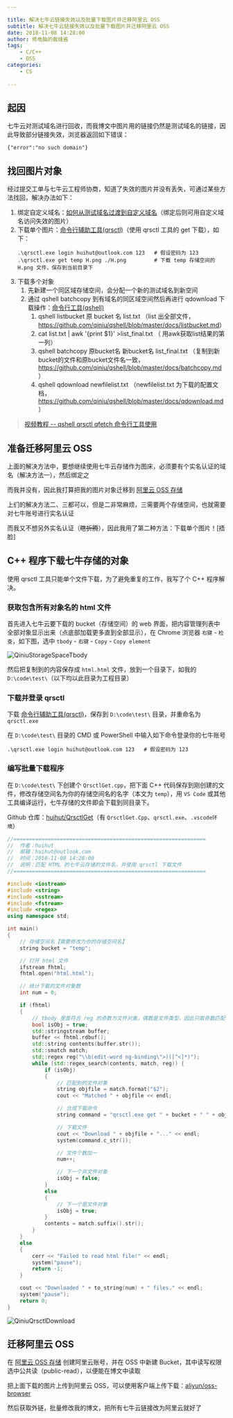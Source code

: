 ```yaml
---

title: 解决七牛云链接失效以及批量下载图片并迁移阿里云 OSS
subtitle: 解决七牛云链接失效以及批量下载图片并迁移阿里云 OSS
date: 2018-11-08 14:28:00
author: 修电脑的裁缝酱
tags:
	- C/C++
	- OSS
categories: 
	- CS
	
---
```



## 起因

七牛云对测试域名进行回收，而我博文中图片用的链接仍然是测试域名的链接，因此导致部分链接失效，浏览器返回如下错误：

```
{"error":"no such domain"}
```

<!-- more -->

## 找回图片对象

经过提交工单与七牛云工程师协商，知道了失效的图片并没有丢失，可通过某些方法找回，解决办法如下：

1. 绑定自定义域名：[如何从测试域名过渡到自定义域名](https://developer.qiniu.com/kodo/kb/5158/how-to-transition-from-test-domain-name-to-a-custom-domain-name)（绑定后则可用自定义域名访问失效的图片）
2. 下载单个图片：[命令行辅助工具(qrsctl)](https://developer.qiniu.com/kodo/tools/1300/qrsctl)（使用 qrsctl 工具的 get 下载），如下：
    ```
    .\qrsctl.exe login huihut@outlook.com 123   # 假设密码为 123
    .\qrsctl.exe get temp H.png ./H.png         # 下载 temp 存储空间的 H.png 文件，保存到当前目录下
    ```
3. 下载多个对象
    1. 先新建一个同区域存储空间，会分配一个新的测试域名到新空间
    2. 通过 qshell batchcopy 到有域名的同区域空间然后再进行 qdownload 下载操作：[命令行工具(qshell)](https://developer.qiniu.com/kodo/tools/1302/qshell)
        1. qshell listbucket 原 bucket 名 list.txt （list 出全部文件，<https://github.com/qiniu/qshell/blob/master/docs/listbucket.md>）
        2. cat list.txt | awk '{print $1}' >list_final.txt （ 用awk获取list结果的第一列）
        3. qshell batchcopy 原bucket名 新bucket名 list_final.txt （复制到新bucket的文件和原bucket文件名一致，<https://github.com/qiniu/qshell/blob/master/docs/batchcopy.md>）
        4. qshell qdownload newfilelist.txt （newfilelist.txt 为下载的配置文档，<https://github.com/qiniu/qshell/blob/master/docs/qdownload.md>）

> [视频教程 -- qshell qrsctl qfetch 命令行工具使用](https://developer.qiniu.com/kodo/kb/3858/video-of-how-to-use-qrs-tools)

## 准备迁移阿里云 OSS

上面的解决方法中，要想继续使用七牛云存储作为图床，必须要有个实名认证的域名（解决方法一），然后绑定之

而我并没有，因此我打算把我的图片对象迁移到 [阿里云 OSS 存储](https://cn.aliyun.com/product/oss)

上们的解决方法二、三都可以，但是二非常麻烦，三需要两个存储空间，也就需要对七牛账号进行实名认证

而我又不想另外实名认证（~~瞎折腾~~），因此我用了第二种方法：下载单个图片！[捂脸]

## C++ 程序下载七牛存储的对象

使用 qrsctl 工具只能单个文件下载，为了避免重复的工作，我写了个 C++ 程序解决。

### 获取包含所有对象名的 html 文件

首先进入七牛云要下载的 bucket（存储空间）的 web 界面，把内容管理列表中全部对象显示出来（点底部加载更多直到全部显示），在 Chrome 浏览器 `右键` - `检查`，如下图，选中 `tbody` - `右键` - `Copy` - `Copy element`

![QiniuStorageSpaceTbody](https://huihut-img.oss-cn-shenzhen.aliyuncs.com/QiniuStorageSpaceTbody.png)

然后把复制到的内容保存成 `html.html` 文件，放到一个目录下，如我的 `D:\code\test\`（以下均以此目录为工程目录）

### 下载并登录 qrsctl

下载 [命令行辅助工具(qrsctl)](https://developer.qiniu.com/kodo/tools/1300/qrsctl)，保存到 `D:\code\test\` 目录，并重命名为 `qrsctl.exe`

在 `D:\code\test\` 目录的 CMD 或 PowerShell 中输入如下命令登录你的七牛账号

```
.\qrsctl.exe login huihut@outlook.com 123   # 假设密码为 123
```

### 编写批量下载程序

在 `D:\code\test\` 下创建个 `QrsctlGet.cpp`，把下面 C++ 代码保存到刚创建的文件，修改存储空间名为你的存储空间名的名字（本文为 `temp`），用 `VS Code` 或其他工具编译运行，七牛存储的文件即会下载到同目录下。

Github 仓库：[huihut/QrsctlGet](https://github.com/huihut/QrsctlGet)（有 `QrsctlGet.Cpp`、`qrsctl.exe`、`.vscode环境`）

```cpp
//==============================================================
//  作者：huihut
//  邮箱：huihut@outlook.com
//  时间：2018-11-08 14:28:00
//  说明：匹配 HTML 的七牛云存储的文件名，并使用 qrsctl 下载文件
//==============================================================

#include <iostream>
#include <string>
#include <sstream>
#include <fstream>
#include <regex>
using namespace std;

int main()
{
	// 存储空间名【需要修改为你的存储空间名】
	string bucket = "temp";

	// 打开 html 文件
	ifstream fhtml;
	fhtml.open("html.html");

	// 统计下载的文件对象数
	int num = 0;

	if (fhtml)
	{
		// tbody 里面符合 reg 的奇数为文件对象，偶数是文件类型，因此只取奇数匹配项
		bool isObj = true;
		std::stringstream buffer;
		buffer << fhtml.rdbuf();
		std::string contents(buffer.str());
		std::smatch match;
		std::regex reg("\\b(edit-word ng-binding\">)([^<]*)");
		while (std::regex_search(contents, match, reg)) {
			if (isObj)
			{
				// 匹配到的文件对象
				string objfile = match.format("$2");
				cout << "Matched " + objfile << endl;

				// 合成下载命令
				string command = "qrsctl.exe get " + bucket + " " + objfile + " ./" + objfile;

				// 下载文件
				cout << "Download " + objfile + "..." << endl;
				system(command.c_str());

				// 文件个数加一
				num++;

				// 下一个非文件对象
				isObj = false;
			}
			else
			{
				// 下一个是文件对象
				isObj = true;
			}
			contents = match.suffix().str();
		}
	}
	else
	{
		cerr << "Failed to read html file!" << endl;
		system("pause");
		return -1;
	}

	cout << "Downloaded " + to_string(num) + " files." << endl;
	system("pause");
	return 0;
}
```

![QiniuQrsctlDownload](https://huihut-img.oss-cn-shenzhen.aliyuncs.com/QiniuQrsctlDownload.png)

## 迁移阿里云 OSS

在 [阿里云 OSS 存储](https://cn.aliyun.com/product/oss) 创建阿里云账号，并在 OSS 中新建 Bucket，其中读写权限选中公共读（public-read），以便能在博文中读取

把上面下载的图片上传到阿里云 OSS，可以使用客户端上传下载：[aliyun/oss-browser](https://github.com/aliyun/oss-browser)

然后获取外链，批量修改我的博文，把所有七牛云链接改为阿里云就好了